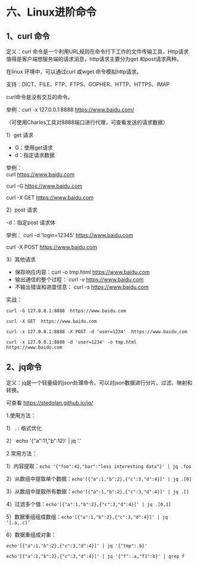 # 六、Linux进阶命令
## 1、curl 命令
  定义：curl 命令是一个利用URL规则在命令行下工作的文件传输工具，Http请求值得是客户端想服务端的请求消息，http请求主要分为get 和post请求两种。
  
  在linux 环境中，可以通过curl 或wget 命令模拟http请求。
  
  支持：DICT、FILE、FTP、FTPS、GOPHER、HTTP、HTTPS、IMAP
  
  curl命令是没有交互的命令。
  
  举例：curl -x 127.0.0.1:8888 https://www.baidu.com/
  
  （可使用Charles工具对8888端口进行代理，可查看发送的请求数据）
  
1）get 请求
- G：使用get请求
- d：指定请求数据

举例：  
curl https://www.baidu.com

curl -G  https://www.baidu.com

curl -X GET  https://www.baidu.com


2）post 请求

-d：指定post 请求体

举例：
curl -d ‘login=12345’  https://www.baidu.com
       
curl -X POST  https://www.baidu.com

3）其他请求
 - 保存响应内容：curl -o tmp.html  https://www.baidu.com
 - 输出通信的整个过程： curl -v  https://www.baidu.com
 - 不输出错误和进度信息： curl -s  https://www.baidu.com

实战：
```
curl -G 127.0.0.1:8888  https://www.baidu.com

curl -X GET  https://www.baidu.com

curl -x 127.0.0.1:8888 -X POST -d 'user=1234'  https://www.baidu.com

curl -x 127.0.0.1:8888 -d 'user=1234' -o tmp.html  https://www.baidu.com
```

## 2、jq命令

定义：jq是一个轻量级的json处理命令。可以对json数据进行分片、过滤、映射和转换。

可查看 https://stedolan.github.io/jq/

1.使用方法：

1） . : 格式优化

2） echo '{"a":11,"b":12}' | jq '.'
 
     
 2.常用方法：
 
 1）内容提取：`echo '{"foo":42,"bar":"less interesting data"}' | jq .foo`
 
 2）从数组中提取单个数据：`echo'[{"a":1,"b":2},{"c":3,"d":4}]' | jq .[0]`
 
 3）从数组中提取所有数据：`echo'[{"a":1,"b":2},{"c":3,"d":4}]' | jq .[]`
 
 4）过滤多个值：`echo'[{"a":1,"b":2},{"c":3,"d":4}]' | jq .[0,1]`
 
 5）数据重组组成数组：`echo'[{"a":1,"b":2},{"c":3,"d":4}]' | jq ‘[.a,.c]’`
 
 6）数据重组成对象：
```
echo'[{"a":1,"b":2},{"c":3,"d":4}]' | jq '{"tmp":.b}' 

echo'[{"a":1,"b":2},{"c":3,"d":4}]' | jq '{"f":.a,"f1":b}' | grep f
```
